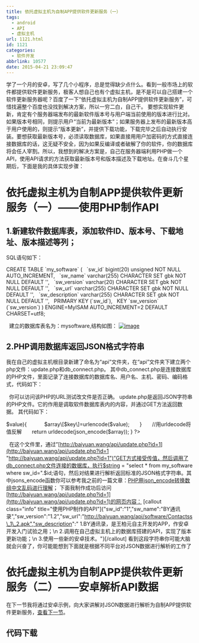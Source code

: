 ```yaml
---
title: 依托虚拟主机为自制APP提供软件更新服务（一）
tags:
  - android
  - API
  - 虚拟主机
url: 1121.html
id: 1121
categories:
  - 软件开发
abbrlink: 10577
date: 2015-04-21 23:09:47
---
```


学了一个月的安卓，写了几个小程序，总是觉得缺少点什么。看到一般市场上的软件都提供软件更新服务，极客人想自己也有个虚拟主机，是不是可以自己搭建一个软件更新服务器呢？百度了一下“依托虚拟主机为自制APP提供软件更新服务”，可惜找遍整个百度也没找到解决方案，所以一穷二白，自己干。 要想实现软件更新，肯定有个服务器端发布的最新软件版本号与用户端当前使用的版本进行比对。如果版本号相同，则提示用户“当前为最新版本”；如果服务器上发布的最新版本高于用户使用的，则提示“版本更新”，并提供下载功能，下载完毕之后自动执行安装。要想获取最新版本号，必须读取数据库，如果直接用用户加密码的方式直接连接数据库的话，这无疑不安全，因为如果反编译或者破解了你的软件，你的数据库将会任人宰割。所以，我想到的解决方案是，自己在服务器端利用PHP做一个API，使用API请求的方法获取最新版本号和版本描述及下载地址。在奋斗几个星期后，下面是我的具体实现步骤：

依托虚拟主机为自制APP提供软件更新服务（一）——使用PHP制作API
===================================

1.新建软件数据库表，添加软件ID、版本号、下载地址、版本描述等列；
----------------------------------

SQL语句如下：

CREATE TABLE \`my_software\` (
  \`sw\_id\` bigint(20) unsigned NOT NULL AUTO\_INCREMENT,
  \`sw_name\` varchar(255) CHARACTER SET gbk NOT NULL DEFAULT '',
  \`sw_version\` varchar(20) CHARACTER SET gbk NOT NULL DEFAULT '',
  \`sw_url\` varchar(255) CHARACTER SET gbk NOT NULL DEFAULT '',
  \`sw_description\` varchar(255) CHARACTER SET gbk NOT NULL DEFAULT '',
  PRIMARY KEY (\`sw_id\`),
  KEY \`sw\_version\` (\`sw\_version\`)
) ENGINE=MyISAM AUTO_INCREMENT=2 DEFAULT CHARSET=utf8;

  建立的数据库表名为：mysoftware,结构如图： [![image](http://baiyuan.wang/wp-content/uploads/2015/04/image_thumb8.png "image")](http://baiyuan.wang/wp-content/uploads/2015/04/image8.png)

2.PHP调用数据库返回JSON格式字符串
---------------------

我在自己的虚拟主机根目录新建了命名为“api”文件夹，在“api”文件夹下建立两个php文件：update.php和db\_connect.php。 其中db\_connect.php是连接数据库的PHP文件，里面记录了连接数据库的数据库名、用户名、主机、密码、编码格式，代码如下：

<?php
define('DB_NAME', 'wangbaiyuan');

/\*\* MySQL数据库用户名 */
define('DB_USER', 'wangbaiyuan');

/\*\* MySQL数据库密码 */
define('DB_PASSWORD', 'wangbaiyuan');

/\*\* MySQL主机 */
define('DB_HOST', 'wangbaiyuan');

/\*\* 创建数据表时默认的文字编码 */
define('DB_CHARSET', 'utf8');
$software\_db=@mysqli\_connect(DB\_HOST,DB\_USER,DB\_PASSWORD,DB\_NAME) OR die('无法连接到软件数据库'.mysqli\_connect\_error());
mysqli\_set\_charset($software\_db,DB\_CHARSET);
?>

  你可以访问该PHP的URL测试改文件是否正确。 update.php是返回JSON字符串的PHP文件。它的作用是调取软件数据库表内的内容，并通过GET方法返回数据。 其代码如下：

<?php
header("Content-Type:text/html;charset=utf-8");
//get接受传值
$id = $_GET\['id'\];
//执行函数
update($id);

function update($id){
    require('db_connect.php');
    //函数体
   $string = "select * from my\_software where sw\_id=".$id;
   //echo $string;
   $str = @mysqli\_query($software\_db,$string);
   $array=mysqli\_fetch\_array($str,MYSQLI_ASSOC);
   //$array =jsonify($array);
$json=jsons_encode($array);
echo $json;
    mysqli\_close($software\_db);
}
//定义函数
function  jsons_encode($array){

      //遍历已有数组，将每个值 urlencode 一下
      foreach($array as $key=>$value){
           $array\[$key\]=urlencode($value);
      }
      //用urldecode将值反解
      return urldecode(json_encode($array));
}
?>

  在这个文件里，通过”[http://baiyuan.wang/api/update.php?id=1](http://baiyuan.wang/api/update.php?id=1 "http://baiyuan.wang/api/update.php?id=1")”GET方式接受传值，然后调用了db_connect.php文件连接的数据库，执行$string = "select * from my\_software where sw\_id=".$id;语句，然后对结果进行解析返回标准的JSON格式字符串。其中jsons_encode函数你可以参考我之前的一篇文章：[PHP用json_encode转换数组中文乱码进行理解](http://baiyuan.wang/php-using-json-encode-an-array-of-chinese-characters.html "PHP用json_encode转换数组中文乱码")； 下面我制作成功后访问[http://baiyuan.wang/api/update.php?id=1](http://baiyuan.wang/api/update.php?id=1)的网页内容： \[callout class="info" title="使用PHP制作的API"\]{"sw\_id":"1","sw\_name":"BY通讯录","sw\_version":"1.2","sw\_url":"http://baiyuan.wang/api/software/Contactss\_1\_2.apk","sw_description":" 1.BY通讯录，是王柏元自主开发的APP，作安卓开发入门试验之用；\\n 2.调用在自己虚拟主机上的数据库搭建的API，实现了版本更新功能；\\n 3.使用一些新的安卓技术。"}\[/callout\] 看到这段字符串你可能大脑就会兴奋了，你可能能想到下面就是根据不同平台对JSON数据进行解析的工作了

依托虚拟主机为自制APP提供软件更新服务（二）——安卓解析API数据
==================================

在下一节我将通过安卓示例，向大家讲解对JSON数据进行解析为自制APP提供软件更新服务，[查看下一节](http://baiyuan.wang/relying-on-virtual-hosts-to-provide-homemade-app-software-update-services-b.html "依托虚拟主机为自制APP提供软件更新服务（二）")。

代码下载
----